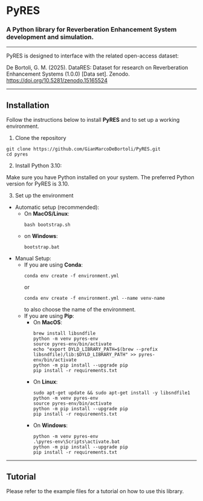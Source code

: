 # PyRES
### A Python library for Reverberation Enhancement System development and simulation.

---

PyRES is designed to interface with the related open-access dataset:

De Bortoli, G. M. (2025). DataRES: Dataset for research on Reverberation Enhancement Systems (1.0.0) [Data set]. Zenodo. https://doi.org/10.5281/zenodo.15165524

---

## Installation

Follow the instructions below to install **PyRES** and to set up a working environment.

1. Clone the repository
```shell
git clone https://github.com/GianMarcoDeBortoli/PyRES.git
cd pyres
```

2. Install Python 3.10:

Make sure you have Python installed on your system. The preferred Python version for PyRES is 3.10.

3. Set up the environment
- Automatic setup (recommended):
  - On **MacOS/Linux**:
    ```shell
    bash bootstrap.sh
    ```
  - on **Windows**:
    ```shell
    bootstrap.bat
    ```
- Manual Setup:
  - If you are using **Conda**:
    ```shell
    conda env create -f environment.yml
    ```
    or
    ```shell
    conda env create -f environment.yml --name venv-name
    ```
    to also choose the name of the environment.
  - If you are using **Pip**:
    - On **MacOS**:
      ```shell
      brew install libsndfile
      python -m venv pyres-env
      source pyres-env/bin/activate
      echo "export DYLD_LIBRARY_PATH=$(brew --prefix libsndfile)/lib:$DYLD_LIBRARY_PATH" >> pyres-env/bin/activate
      python -m pip install --upgrade pip
      pip install -r requirements.txt
      ```
    - On **Linux**:
      ```shell
      sudo apt-get update && sudo apt-get install -y libsndfile1
      python -m venv pyres-env
      source pyres-env/bin/activate
      python -m pip install --upgrade pip
      pip install -r requirements.txt
      ```
    - On **Windows**:
      ```shell
      python -m venv pyres-env
      .\pyres-env\Scripts\activate.bat
      python -m pip install --upgrade pip
      pip install -r requirements.txt
      ```

---

## Tutorial

Please refer to the example files for a tutorial on how to use this library.

